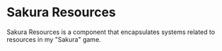 # Sakura Resources
Sakura Resources is a component that encapsulates systems related to resources
in my "Sakura" game.

